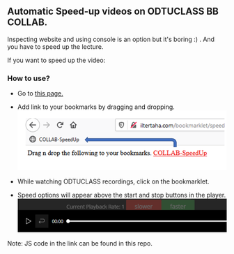 ## Automatic Speed-up videos on ODTUCLASS BB COLLAB.

Inspecting website and using console is an option but it's boring :) . 
And you have to speed up the lecture.

If you want to speed up the video:


### How to use?


* Go to [this page.](http://iltertaha.com/bookmarklet/speedup.html "Simple bookmarklet :) ")
* Add link to your bookmarks by dragging and dropping.
![preview1](https://raw.githubusercontent.com/iltertaha/js-bookmark/master/preview.png?raw=true)

* While watching ODTUCLASS recordings, click on the bookmarklet.
* Speed options will appear above the start and stop buttons in the player.
![preview2](https://raw.githubusercontent.com/iltertaha/js-bookmark/master/buttons.png?raw=true)


Note: JS code in the link can be found in this repo.
